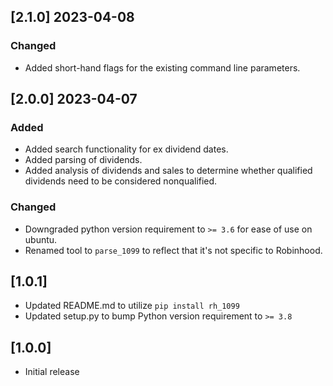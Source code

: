 
## [2.1.0] 2023-04-08
### Changed
- Added short-hand flags for the existing command line parameters.

## [2.0.0] 2023-04-07
### Added
- Added search functionality for ex dividend dates.
- Added parsing of dividends.
- Added analysis of dividends and sales to determine whether qualified dividends need to be considered nonqualified.

### Changed
- Downgraded python version requirement to `>= 3.6` for ease of use on ubuntu.
- Renamed tool to `parse_1099` to reflect that it's not specific to Robinhood.

## [1.0.1]
- Updated README.md to utilize `pip install rh_1099`
- Updated setup.py to bump Python version requirement to `>= 3.8`

## [1.0.0]
- Initial release